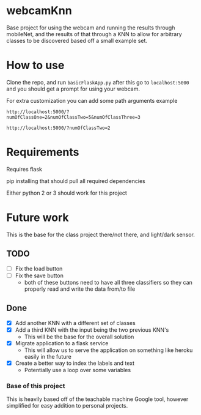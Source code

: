# webcamKnn

Base project for using the webcam and running the results through mobileNet, and the results of that through a KNN to allow for arbitrary classes to be discovered based off a small example set.

# How to use

Clone the repo, and run `basicFlaskApp.py`
after this go to `localhost:5000` and you should get a prompt for using your webcam.

For extra customization you can add some path arguments example

`http://localhost:5000/?numOfClassOne=2&numOfClassTwo=5&numOfClassThree=3`

`http://localhost:5000/?numOfClassTwo=2`

# Requirements
Requires flask

pip installing that should pull all required dependencies

Either python 2 or 3 should work for this project

# Future work

This is the base for the class project there/not there, and light/dark sensor.

## TODO

- [ ] Fix the load button
- [ ] Fix the save button
  - both of these buttons need to have all three classifiers so they can properly read and write the data from/to file

## Done

- [x] Add another KNN with a different set of classes
- [x] Add a third KNN with the input being the two previous KNN's
  - This will be the base for the overall solution
- [x] Migrate application to a flask service
  - This will allow us to serve the application on something like heroku easily in the future
- [x] Create a better way to index the labels and text
  - Potentially use a loop over some variables

### Base of this project

This is heavily based off of the teachable machine Google tool, however simplified for easy addition to personal projects.
